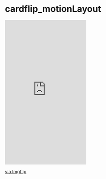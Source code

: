 # cardflip_motionLayout

<div style="width:260px;max-width:100%;"><div style="height:0;padding-bottom:177.69%;position:relative;"><iframe width="260" height="462" style="position:absolute;top:0;left:0;width:100%;height:100%;" frameBorder="0" src="https://imgflip.com/embed/43ekgy"></iframe></div><p><a href="https://imgflip.com/gif/43ekgy">via Imgflip</a></p></div>
